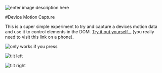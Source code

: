 ![enter image description here](https://pbs.twimg.com/profile_images/527039622434418688/uJPMDhZq_200x200.png)

#Device Motion Capture

This is a super simple experiment to try and capture a devices motion data and use it to control elements in the DOM. [Try it out yourself...](http://bmordan_motion.meteor.com) (you really need to visit this link on a phone).

![only works if you press](https://pbs.twimg.com/media/B3ClqJICAAAVFRu.jpg)

![tilt left](https://pbs.twimg.com/media/B3Clr8xCQAEUl7I.jpg)

![tilt right](https://pbs.twimg.com/media/B3Cltr_CAAABkKo.jpg)